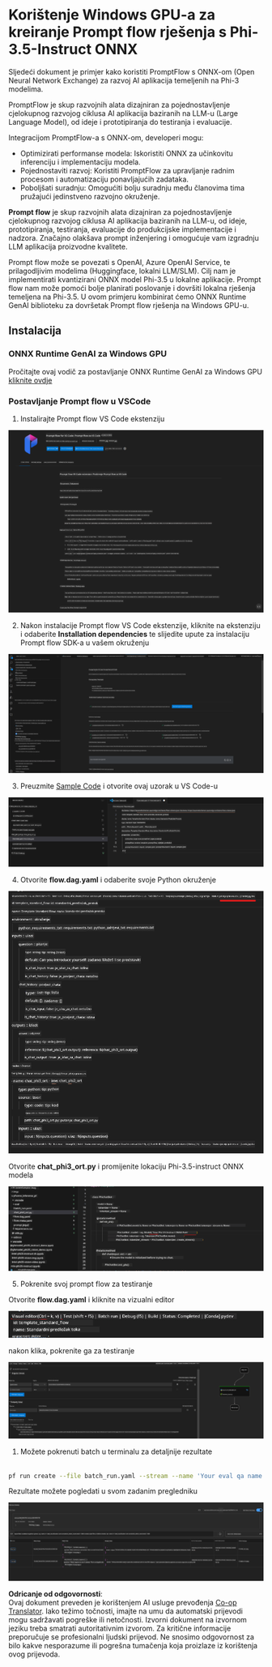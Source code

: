 <!--
CO_OP_TRANSLATOR_METADATA:
{
  "original_hash": "92e7dac1e5af0dd7c94170fdaf6860fe",
  "translation_date": "2025-05-09T18:55:48+00:00",
  "source_file": "md/02.Application/01.TextAndChat/Phi3/UsingPromptFlowWithONNX.md",
  "language_code": "hr"
}
-->
# Korištenje Windows GPU-a za kreiranje Prompt flow rješenja s Phi-3.5-Instruct ONNX

Sljedeći dokument je primjer kako koristiti PromptFlow s ONNX-om (Open Neural Network Exchange) za razvoj AI aplikacija temeljenih na Phi-3 modelima.

PromptFlow je skup razvojnih alata dizajniran za pojednostavljenje cjelokupnog razvojog ciklusa AI aplikacija baziranih na LLM-u (Large Language Model), od ideje i prototipiranja do testiranja i evaluacije.

Integracijom PromptFlow-a s ONNX-om, developeri mogu:

- Optimizirati performanse modela: Iskoristiti ONNX za učinkovitu inferenciju i implementaciju modela.
- Pojednostaviti razvoj: Koristiti PromptFlow za upravljanje radnim procesom i automatizaciju ponavljajućih zadataka.
- Poboljšati suradnju: Omogućiti bolju suradnju među članovima tima pružajući jedinstveno razvojno okruženje.

**Prompt flow** je skup razvojnih alata dizajniran za pojednostavljenje cjelokupnog razvojog ciklusa AI aplikacija baziranih na LLM-u, od ideje, prototipiranja, testiranja, evaluacije do produkcijske implementacije i nadzora. Značajno olakšava prompt inženjering i omogućuje vam izgradnju LLM aplikacija proizvodne kvalitete.

Prompt flow može se povezati s OpenAI, Azure OpenAI Service, te prilagodljivim modelima (Huggingface, lokalni LLM/SLM). Cilj nam je implementirati kvantizirani ONNX model Phi-3.5 u lokalne aplikacije. Prompt flow nam može pomoći bolje planirati poslovanje i dovršiti lokalna rješenja temeljena na Phi-3.5. U ovom primjeru kombinirat ćemo ONNX Runtime GenAI biblioteku za dovršetak Prompt flow rješenja na Windows GPU-u.

## **Instalacija**

### **ONNX Runtime GenAI za Windows GPU**

Pročitajte ovaj vodič za postavljanje ONNX Runtime GenAI za Windows GPU [kliknite ovdje](./ORTWindowGPUGuideline.md)

### **Postavljanje Prompt flow u VSCode**

1. Instalirajte Prompt flow VS Code ekstenziju

![pfvscode](../../../../../../translated_images/pfvscode.79f42ae5dd93ed35c19d6d978ae75831fef40e0b8440ee48b893b5a0597d2260.hr.png)

2. Nakon instalacije Prompt flow VS Code ekstenzije, kliknite na ekstenziju i odaberite **Installation dependencies** te slijedite upute za instalaciju Prompt flow SDK-a u vašem okruženju

![pfsetup](../../../../../../translated_images/pfsetup.0c82d99c7760aac29833b37faf4329e67e22279b1c5f37a73724dfa9ebaa32ee.hr.png)

3. Preuzmite [Sample Code](../../../../../../code/09.UpdateSamples/Aug/pf/onnx_inference_pf) i otvorite ovaj uzorak u VS Code-u

![pfsample](../../../../../../translated_images/pfsample.7bf40b133a558d86356dd6bc0e480bad2659d9c5364823dae9b3e6784e6f2d25.hr.png)

4. Otvorite **flow.dag.yaml** i odaberite svoje Python okruženje

![pfdag](../../../../../../translated_images/pfdag.c5eb356fa3a96178cd594de9a5da921c4bbe646a9946f32aa20d344ccbeb51a0.hr.png)

   Otvorite **chat_phi3_ort.py** i promijenite lokaciju Phi-3.5-instruct ONNX modela

![pfphi](../../../../../../translated_images/pfphi.fff4b0afea47c92c8481174dbf3092823906fca5b717fc642f78947c3e5bbb39.hr.png)

5. Pokrenite svoj prompt flow za testiranje

Otvorite **flow.dag.yaml** i kliknite na vizualni editor

![pfv](../../../../../../translated_images/pfv.7af6ecd65784a98558b344ba69b5ba6233876823fb435f163e916a632394fc1e.hr.png)

nakon klika, pokrenite ga za testiranje

![pfflow](../../../../../../translated_images/pfflow.9697e0fda67794bb0cf4b78d52e6f5a42002eec935bc2519933064afbbdd34f0.hr.png)

1. Možete pokrenuti batch u terminalu za detaljnije rezultate


```bash

pf run create --file batch_run.yaml --stream --name 'Your eval qa name'    

```

Rezultate možete pogledati u svom zadanim pregledniku


![pfresult](../../../../../../translated_images/pfresult.972eb57dd5bec646e1aa01148991ba8959897efea396e42cf9d7df259444878d.hr.png)

**Odricanje od odgovornosti**:  
Ovaj dokument preveden je korištenjem AI usluge prevođenja [Co-op Translator](https://github.com/Azure/co-op-translator). Iako težimo točnosti, imajte na umu da automatski prijevodi mogu sadržavati pogreške ili netočnosti. Izvorni dokument na izvornom jeziku treba smatrati autoritativnim izvorom. Za kritične informacije preporučuje se profesionalni ljudski prijevod. Ne snosimo odgovornost za bilo kakve nesporazume ili pogrešna tumačenja koja proizlaze iz korištenja ovog prijevoda.